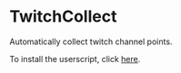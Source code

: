 # TwitchCollect

Automatically collect twitch channel points.

To install the userscript, click [here](https://github.com/Shawak/TwitchCollect/raw/master/twitchcollect.user.js).
